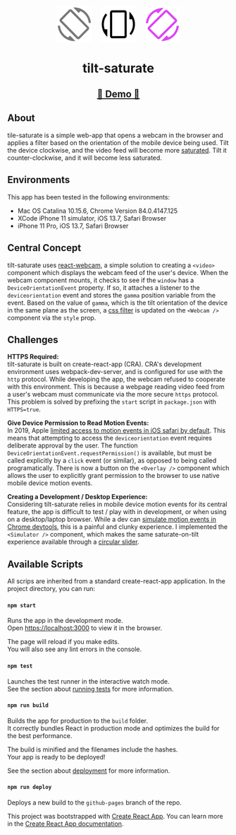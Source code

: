 <p align="center">
   <img src="/assets/tilt-left.png" width="80px">&nbsp;&nbsp;&nbsp;&nbsp;
   <img src="/assets/tilt.png" width="80px">&nbsp;&nbsp;&nbsp;&nbsp;
   <img src="/assets/tilt-right.png" width="80px">
   <h1 align="center">tilt-saturate</h1>
</p>

<p align="center">
</p>

<p align="center">
   <h2 align="center"><a href="https://slutske22.github.io/tilt-saturate/n">&#128064; Demo &#128064;</a></h2>
</p>

## About

tile-saturate is a simple web-app that opens a webcam in the browser and applies a filter based on the orientation of the mobile device being used.  Tilt the device clockwise, and the video feed will become more [saturated](https://photographylife.com/what-is-saturation-and-how-to-get-optimal-saturation).  Tilt it counter-clockwise, and it will become less saturated.

## Environments

This app has been tested in the following environments:

- Mac OS Catalina 10.15.6, Chrome Version 84.0.4147.125
- XCode iPhone 11 simulator, iOS 13.7, Safari Browser
- iPhone 11 Pro, iOS 13.7, Safari Browser


## Central Concept

tilt-saturate uses [react-webcam](https://github.com/mozmorris/react-webcam), a simple solution to creating a `<video>` component which displays the webcam feed of the user's device. When the webcam component mounts, it checks to see if the `window` has a `DeviceOrientationEvent` property.  If so, it attaches a listener to the `deviceorientation` event and stores the `gamma` position variable from the event.  Based on the value of `gamma`, which is the tilt orientation of the device in the same plane as the screen, a [css filter](https://developer.mozilla.org/en-US/docs/Web/CSS/filter) is updated on the `<Webcam />` component via the `style` prop.

## Challenges

**HTTPS Required:**<br>
tilt-saturate is built on create-react-app (CRA).  CRA's development environment uses webpack-dev-server, and is configured for use with the `http` protocol.  While developing the app, the webcam refused to cooperate with this environment.  This is because a webpage reading video feed from a user's webcam must communicate via the more secure `https` protocol.  This problem is solved by prefixing the `start` script in `package.json` with `HTTPS=true`.

**Give Device Permission to Read Motion Events:**<br>
In 2019, Apple [limited access to motion events in iOS safari by default](https://www.macrumors.com/2019/02/04/ios-12-2-safari-motion-orientation-access-toggle/).  This means that attempting to access the `deviceorientation` event requires deliberate approval by the user.  The function `DeviceOrientationEvent.requestPermission()` is available, but must be called explicitly by a `click` event (or similar), as opposed to being called programatically.  There is now a button on the `<Overlay />` component which allows the user to explicitly grant permission to the browser to use native mobile device motion events.

**Creating a Development / Desktop Experience:**<br>
Considering tilt-saturate relies in mobile device motion events for its central feature, the app is difficult to test / play with in development, or when using on a desktop/laptop browser.  While a dev can [simulate motion events in Chrome devtools](https://developers.google.com/web/tools/chrome-devtools/device-mode/orientation), this is a painful and clunky experience.  I implemented the `<Simulator />` component, which makes the same saturate-on-tilt experience available through a [circular slider](https://github.com/petecorreia/react-circular-input).

## Available Scripts

All scrips are inherited from a standard create-react-app application.  In the project directory, you can run:
#### `npm start`

Runs the app in the development mode.<br />
Open [https://localhost:3000](https://localhost:3000) to view it in the browser.

The page will reload if you make edits.<br />
You will also see any lint errors in the console.

#### `npm test`

Launches the test runner in the interactive watch mode.<br />
See the section about [running tests](https://facebook.github.io/create-react-app/docs/running-tests) for more information.

#### `npm run build`

Builds the app for production to the `build` folder.<br />
It correctly bundles React in production mode and optimizes the build for the best performance.

The build is minified and the filenames include the hashes.<br />
Your app is ready to be deployed!

See the section about [deployment](https://facebook.github.io/create-react-app/docs/deployment) for more information.

#### `npm run deploy`

Deploys a new build to the `github-pages` branch of the repo.



This project was bootstrapped with [Create React App](https://github.com/facebook/create-react-app).
You can learn more in the [Create React App documentation](https://facebook.github.io/create-react-app/docs/getting-started).
